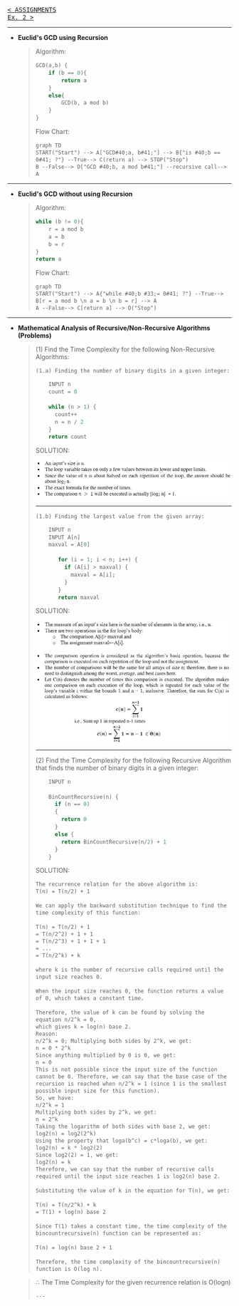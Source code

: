 [<kbd>< ASSIGNMENTS</kbd>](../../README.md#assignments-qa)  
[<kbd> Ex. 2 ></kbd>](../a2/assignment_2.md)

---

- **Euclid's GCD using Recursion**
  > Algorithm:
  > ```py
  > GCD(a,b) {
  >     if (b == 0){
  >         return a
  >     }
  >     else{
  >         GCD(b, a mod b)
  >     }
  > }
  > ```
  > Flow Chart:
  > ```mermaid
  > graph TD
  > START("Start") --> A["GCD#40;a, b#41;"] --> B{"is #40;b == 0#41; ?"} --True--> C(return a) --> STOP("Stop")
  > B --False--> D["GCD #40;b, a mod b#41;"] --recursive call--> A
  > ```

---

- **Euclid's GCD without using Recursion**
  > Algorithm:
  > ```py
  > while (b != 0){
  >     r = a mod b
  >     a = b
  >     b = r
  > }
  > return a
  > ```
  > Flow Chart:
  > ```mermaid
  > graph TD
  > START("Start") --> A{"while #40;b #33;= 0#41; ?"} --True--> B[r = a mod b \n a = b \n b = r] --> A
  > A --False--> C[return a] --> D("Stop")
  > ```

---

- **Mathematical Analysis of Recursive/Non-Recursive Algorithms (Problems)**
  > 
  > (1) Find the Time Complexity for the following Non-Recursive Algorithms:
  >
  >     (1.a) Finding the number of binary digits in a given integer:
  >```py
  >     INPUT n
  >     count = 0
  > 
  >     while (n > 1) {
  >       count++
  >       n = n / 2
  >     }
  >     return count
  >```
  >SOLUTION:
  >
  > ![](./a1_new2.png)
  >
  >---
  >     (1.b) Finding the largest value from the given array:
  >```py
  >     INPUT n
  >     INPUT A[n]
  >     maxval = A[0]
  > 
  >        for (i = 1; i < n; i++) {
  >          if (A[i] > maxval) {
  >            maxval = A[i];
  >          }
  >        }
  >        return maxval
  >```
  >SOLUTION:
  >
  > ![](./a1_new.jpg)
  >
  >---
  > (2) Find the Time Complexity for the following Recursive Algorithm that finds the number of binary digits in a given integer:
  >```py
  >     INPUT n
  > 
  >     BinCountRecursive(n) {
  >       if (n == 0)
  >       {
  >         return 0
  >       }
  >       else {
  >         return BinCountRecursive(n/2) + 1
  >       }
  >     }
  >```
  >SOLUTION:
  >
  >```
  > The recurrence relation for the above algorithm is:
  > T(n) = T(n/2) + 1
  >
  > We can apply the backward substitution technique to find the time complexity of this function:
  > 
  > T(n) = T(n/2) + 1
  > = T(n/2^2) + 1 + 1
  > = T(n/2^3) + 1 + 1 + 1
  > = ...
  > = T(n/2^k) + k
  > 
  > where k is the number of recursive calls required until the input size reaches 0.
  > 
  > When the input size reaches 0, the function returns a value of 0, which takes a constant time.
  > 
  > Therefore, the value of k can be found by solving the equation n/2^k = 0,
  > which gives k = log(n) base 2.
  > Reason:
  > n/2^k = 0; Multiplying both sides by 2^k, we get:
  > n = 0 * 2^k
  > Since anything multiplied by 0 is 0, we get:
  > n = 0
  > This is not possible since the input size of the function cannot be 0. Therefore, we can say that the base case of the recursion is reached when n/2^k = 1 (since 1 is the smallest possible input size for this function).
  > So, we have:
  > n/2^k = 1
  > Multiplying both sides by 2^k, we get:
  > n = 2^k
  > Taking the logarithm of both sides with base 2, we get:
  > log2(n) = log2(2^k)
  > Using the property that loga(b^c) = c*loga(b), we get:
  > log2(n) = k * log2(2)
  > Since log2(2) = 1, we get:
  > log2(n) = k
  > Therefore, we can say that the number of recursive calls required until the input size reaches 1 is log2(n) base 2.
  > 
  > Substituting the value of k in the equation for T(n), we get:
  > 
  > T(n) = T(n/2^k) + k
  > = T(1) + log(n) base 2
  > 
  > Since T(1) takes a constant time, the time complexity of the bincountrecursive(n) function can be represented as:
  > 
  > T(n) = log(n) base 2 + 1
  > 
  > Therefore, the time complexity of the bincountrecursive(n) function is O(log n).


  > ∴ The Time Complexity for the given recurrence relation is O(logn)
  >```
  >---
